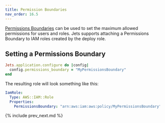 ```yaml
---
title: Permission Boundaries
nav_order: 16.5
---
```


[Permissions Boundaries](https://docs.aws.amazon.com/IAM/latest/UserGuide/access_policies_boundaries.html) can be used to set the maximum allowed permissions for users and roles. Jets supports attaching a Permissions Boundary to IAM roles created by the deploy role.

## Setting a Permissions Boundary

```ruby
Jets.application.configure do |config|
  config.permissions_boundary = "MyPermissionsBoundary"
end
```

The resulting role will look something like this:

```yaml
IamRole:
  Type: AWS::IAM::Role
  Properties:
    PermissionsBoundary: "arn:aws:iam:aws:policy/MyPermissionsBoundary"
```

{% include prev_next.md %}
